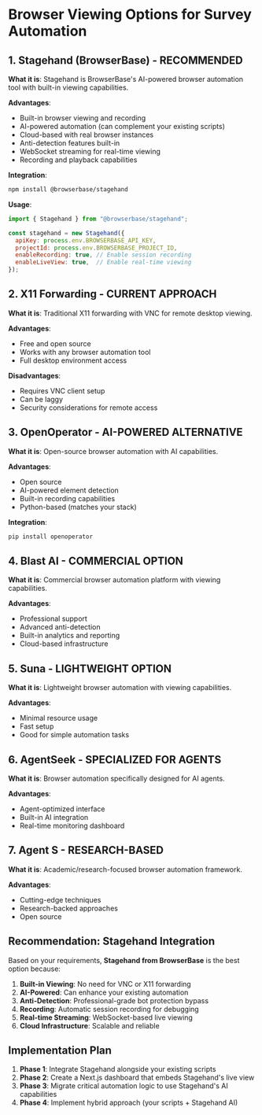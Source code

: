 # Browser Viewing Options for Survey Automation

## 1. Stagehand (BrowserBase) - **RECOMMENDED**

**What it is**: Stagehand is BrowserBase's AI-powered browser automation tool with built-in viewing capabilities.

**Advantages**:
- Built-in browser viewing and recording
- AI-powered automation (can complement your existing scripts)
- Cloud-based with real browser instances
- Anti-detection features built-in
- WebSocket streaming for real-time viewing
- Recording and playback capabilities

**Integration**:
```bash
npm install @browserbase/stagehand
```

**Usage**:
```javascript
import { Stagehand } from "@browserbase/stagehand";

const stagehand = new Stagehand({
  apiKey: process.env.BROWSERBASE_API_KEY,
  projectId: process.env.BROWSERBASE_PROJECT_ID,
  enableRecording: true, // Enable session recording
  enableLiveView: true,  // Enable real-time viewing
});
```

## 2. X11 Forwarding - **CURRENT APPROACH**

**What it is**: Traditional X11 forwarding with VNC for remote desktop viewing.

**Advantages**:
- Free and open source
- Works with any browser automation tool
- Full desktop environment access

**Disadvantages**:
- Requires VNC client setup
- Can be laggy
- Security considerations for remote access

## 3. OpenOperator - **AI-POWERED ALTERNATIVE**

**What it is**: Open-source browser automation with AI capabilities.

**Advantages**:
- Open source
- AI-powered element detection
- Built-in recording capabilities
- Python-based (matches your stack)

**Integration**:
```bash
pip install openoperator
```

## 4. Blast AI - **COMMERCIAL OPTION**

**What it is**: Commercial browser automation platform with viewing capabilities.

**Advantages**:
- Professional support
- Advanced anti-detection
- Built-in analytics and reporting
- Cloud-based infrastructure

## 5. Suna - **LIGHTWEIGHT OPTION**

**What it is**: Lightweight browser automation with viewing capabilities.

**Advantages**:
- Minimal resource usage
- Fast setup
- Good for simple automation tasks

## 6. AgentSeek - **SPECIALIZED FOR AGENTS**

**What it is**: Browser automation specifically designed for AI agents.

**Advantages**:
- Agent-optimized interface
- Built-in AI integration
- Real-time monitoring dashboard

## 7. Agent S - **RESEARCH-BASED**

**What it is**: Academic/research-focused browser automation framework.

**Advantages**:
- Cutting-edge techniques
- Research-backed approaches
- Open source

## Recommendation: Stagehand Integration

Based on your requirements, **Stagehand from BrowserBase** is the best option because:

1. **Built-in Viewing**: No need for VNC or X11 forwarding
2. **AI-Powered**: Can enhance your existing automation
3. **Anti-Detection**: Professional-grade bot protection bypass
4. **Recording**: Automatic session recording for debugging
5. **Real-time Streaming**: WebSocket-based live viewing
6. **Cloud Infrastructure**: Scalable and reliable

## Implementation Plan

1. **Phase 1**: Integrate Stagehand alongside your existing scripts
2. **Phase 2**: Create a Next.js dashboard that embeds Stagehand's live view
3. **Phase 3**: Migrate critical automation logic to use Stagehand's AI capabilities
4. **Phase 4**: Implement hybrid approach (your scripts + Stagehand AI)
